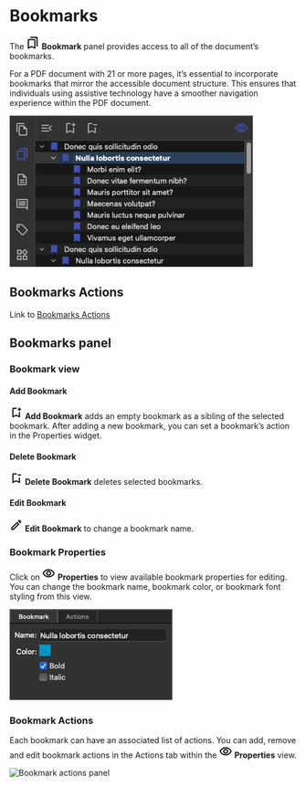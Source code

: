 # Bookmarks

The ![Bookmark Panel Icon](/images/panebookmark.png) __Bookmark__ panel provides access to all of the document’s bookmarks.

For a PDF document with 21 or more pages, it’s essential to incorporate bookmarks that mirror the accessible document structure. This ensures that individuals using assistive technology have a smoother navigation experience within the PDF document.

![Bookmarks pane](/images/image-8.png)

## Bookmarks Actions

Link to [Bookmarks Actions](#)

## Bookmarks panel

### Bookmark view

#### Add Bookmark

![Add Bookmark Icon](/images/bmkadd.png) __Add Bookmark__ adds an empty bookmark as a sibling of the selected bookmark. After adding a new bookmark, you can set a bookmark’s action in the Properties widget.

#### Delete Bookmark

![Delete Bookmark Icon](/images/bmkremove.png) __Delete Bookmark__ deletes selected bookmarks.

#### Edit Bookmark

![Edit Bookmark Icon](/images/edit.png) __Edit Bookmark__ to change a bookmark name.

### Bookmark Properties

Click on ![Properties Icon](/images/properties.png) __Properties__ to view available bookmark properties for editing. You can change the bookmark name, bookmark color, or bookmark font styling from this view.

![Bookmark properties panel](/images/image-4.png)

### Bookmark Actions

Each bookmark can have an associated list of actions. You can add, remove and edit bookmark actions in the Actions tab within the ![Properties Icon](/images/properties.png) __Properties__ view.

![Bookmark actions panel](/images/image-6.png)